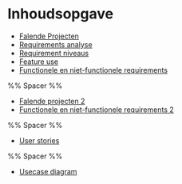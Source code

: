 # Inhoudsopgave

- [Falende Projecten](week38/AFO-2021-09-22-H.md#Falende%20Projecten)
- [Requirements analyse](week38/AFO-2021-09-22-H.md##requirements%20analyse)
- [Requirement niveaus](week38/AFO-2021-09-22-H.md##requirement%20niveaus)
- [Feature use](week38/AFO-2021-09-22-H.md##feature%20use)
- [Functionele en niet-functionele requirements](week38/AFO-2021-09-22-H.md##functionele%20en%20niet-functionele%20requirements)

%% Spacer %%

- [Falende projecten 2](week38/AFO-2021-09-24-W.md#Falende%20projecten)
- [Functionele en niet-functionele requirements 2](week38/AFO-2021-09-24-W.md#Functionele%20en%20niet-functionele%20requirements)

%% Spacer %%

- [User stories](week39/AFO-2021-10-01-W.md#User%20stories)

%% Spacer %%

- [Usecase diagram](week40/AFO-2021-10-05-W.md#Usecase%20diagram)
